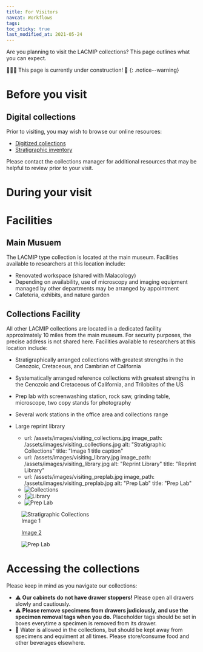 ```yaml
---
title: For Visitors
navcat: Workflows
tags:
toc_sticky: true
last_modified_at: 2021-05-24
---
```


Are you planning to visit the LACMIP collections? This page outlines what you can expect.

🚧👷‍♀️ This page is currently under construction! 🚧
{: .notice--warning}

# Before you visit
## Digital collections
Prior to visiting, you may wish to browse our online resources:
- [Digitized collections](https://doi.org/10.15468/6nxzen)
- [Stratigraphic inventory](https://collections.nhm.org/invertebrate-paleontology-inventory/)

Please contact the collections manager for additional resources that may be helpful to review prior to your visit.

# During your visit
# Facilities
## Main Musuem
The LACMIP type collection is located at the main museum. Facilities available to researchers at this location include:
- Renovated workspace (shared with Malacology)
- Depending on availability, use of microscopy and imaging equipment managed by other departments may be arranged by appointment
- Cafeteria, exhibits, and nature garden

## Collections Facility
All other LACMIP collections are located in a dedicated facility approximately 10 miles from the main museum. For security purposes, the precise address is not shared here. Facilities available to researchers at this location include:
- Stratigraphically arranged collections with greatest strengths in the Cenozoic, Cretaceous, and Cambrian of California
- Systematically arranged reference collections with greatest strengths in the Cenozoic and Cretaceous of California, and Trilobites of the US
- Prep lab with screenwashing station, rock saw, grinding table, microscope, two copy stands for photography
- Several work stations in the office area and collections range
- Large reprint library

  - url: /assets/images/visiting_collections.jpg
    image_path: /assets/images/visiting_collections.jpg
    alt: "Stratigraphic Collections"
    title: "Image 1 title caption"
  - url: /assets/images/visiting_library.jpg
    image_path: /assets/images/visiting_library.jpg
    alt: "Reprint Library"
    title: "Reprint Library"
  - url: /assets/images/visiting_preplab.jpg
    image_path: /assets/images/visiting_preplab.jpg
    alt: "Prep Lab"
    title: "Prep Lab"

  * ![Collections](https://lacmip.github.io/emu/assets/images/visiting_collections.jpg)
  * [![Library](https://lacmip.github.io/emu/assets/images/visiting_library.jpg)
  * ![Prep Lab](https://lacmip.github.io/emu/assets/images/visiting_preplab.jpg)

<article class="Gallery">
    <figure>
        <img src="https://lacmip.github.io/emu/assets/images/visiting_collections.jpg" alt="Stratigraphic Collections">
        <figcaption>Image 1</figcaption>
    </figure>
    <figure>
        <a href="https://lacmip.github.io/emu/assets/images/visiting_library.jpg" alt="Reprint Library">
        <figcaption>Image 2</figcaption></a>
    </figure>
    <figure>
        <img src="https://lacmip.github.io/emu/assets/images/visiting_preplab.jpg" alt="Prep Lab">
    </figure>
</article>

# Accessing the collections
Please keep in mind as you navigate our collections:
   - ⚠️ **Our cabinets do not have drawer stoppers!** Please open all drawers slowly and cautiously.
   - ⚠️ **Please remove specimens from drawers judiciously, and use the specimen removal tags when you do.** Placeholder tags should be set in boxes everytime a specimen is removed from its drawer.
   - 🚫 Water is allowed in the collections, but should be kept away from specimens and equiment at all times. Please store/consume food and other beverages elsewhere.
